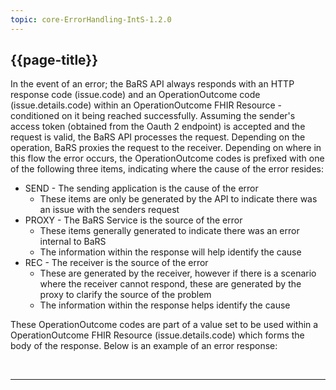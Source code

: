 ```yaml
---
topic: core-ErrorHandling-IntS-1.2.0
---
```


## {{page-title}}

In the event of an error; the BaRS API always responds with an HTTP response code (issue.code) and an OperationOutcome code (issue.details.code) within an OperationOutcome FHIR Resource - conditioned on it being reached successfully. Assuming the sender's access token (obtained from the Oauth 2 endpoint) is accepted and the request is valid, the BaRS API processes the request. Depending on the operation, BaRS proxies the request to the receiver. Depending on where in this flow the error occurs, the OperationOutcome codes is prefixed with one of the following three items,  indicating where the cause of the error resides:

- SEND - The sending application is the cause of the error
    - These items are only be generated by the API to indicate there was an issue with the senders request
- PROXY - The BaRS Service is the source of the error
    - These items generally generated to indicate there was an error internal to BaRS
    - The information within the response will help identify the cause
- REC - The receiver is the source of the error
    - These are generated by the receiver, however if there is a scenario where the receiver cannot respond, these are generated by the proxy to clarify the source of the problem
    - The information within the response helps identify the cause

These OperationOutcome codes are part of a value set to be used within a OperationOutcome FHIR Resource (issue.details.code) which forms the body of the response.  Below is an example of an error response:

<br>
<hr>